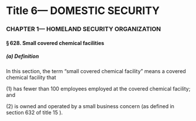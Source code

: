 
# Title 6— DOMESTIC SECURITY
### CHAPTER 1— HOMELAND SECURITY ORGANIZATION
#### § 628. Small covered chemical facilities
##### (a) Definition

In this section, the term “small covered chemical facility” means a covered chemical facility that

(1) has fewer than 100 employees employed at the covered chemical facility; and

(2) is owned and operated by a small business concern (as defined in section 632 of title 15 ).
